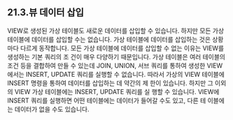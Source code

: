 
## 21.3.뷰 데이터 삽입 
VIEW로 생성된 가상 테이블도 새로운 데이터를 삽입할 수 있습니다. 하지만 모든 가상 테이블에 데이터를 삽입할 수는 없습니다. 가상 테이블에 데이터를 삽입하는 것은 상황 마다 다르게 동작합니다. 
모든 가상 테이블에 데이터를 삽입할 수 없는 이유는 VIEW를 생성하는 기본 쿼리의 조 건이 매우 다양하기 때문입니다. 가상 테이블은 여러 테이블의 조건 등을 결합하여 만들 수 있는데 JOIN, UNION, 서브 쿼리를 통하여 생성한 VIEW에서는 INSERT, UPDATE 쿼리를 실행할 수 없습니다. 
따라서 가상의 VIEW 테이블에 INSERT 명령을 통하여 데이터를 삽입하는 데 약간의 제 한이 있습니다. 하지만 그 이외의 VIEW 가상 테이블에는 INSERT, UPDATE 쿼리를 실 행할 수 있습니다. 
VIEW에 INSERT 쿼리를 실행하면 어떤 테이블에는 데이터가 들어갈 수도 있고, 다른 테 이블에는 데이터가 없을 수도 있습니다. 
